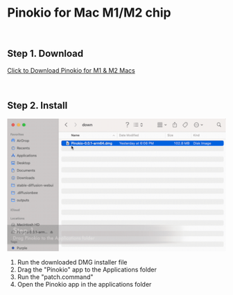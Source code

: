# Pinokio for Mac M1/M2 chip

<br>

## Step 1. Download

<a href="https://github.com/pinokiocomputer/pinokio/releases/download/0.2.6/Pinokio-0.2.6-arm64.dmg" class='btn'>Click to Download Pinokio for M1 & M2 Macs</a>

<br>

## Step 2. Install

![macinstall.gif](macinstall.gif)

1. Run the downloaded DMG installer file
2. Drag the "Pinokio" app to the Applications folder
3. Run the "patch.command"
4. Open the Pinokio app in the applications folder
